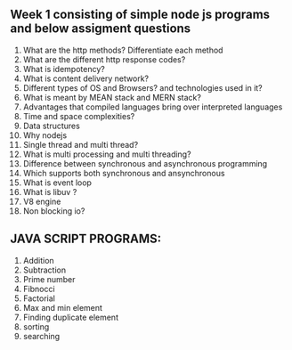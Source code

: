 
## Week 1 consisting of simple node js programs and below assigment questions

1.	What are the http methods? Differentiate each method
2.	What are the different http response codes?
3.	What is idempotency?
4.	What is content delivery network?
5.	Different types of OS and Browsers? and technologies used in it?
6.	What is meant by MEAN stack and MERN stack?
7.	Advantages that compiled languages bring over interpreted languages
8.	Time and space complexities?
9.	Data structures
10.	Why nodejs
11.	Single thread and multi thread?
12.	What is multi processing and multi threading?
13.	Difference between synchronous and asynchronous programming 
14.	Which supports both synchronous and ansynchronous
15.	What is event loop
16.	What is libuv ?
17.	V8 engine
18.	 Non blocking io?



## JAVA SCRIPT PROGRAMS:
1.	Addition
2.	Subtraction
3.	Prime number 
4.	Fibnocci
5.	Factorial
6.	Max and min element
7.	Finding duplicate element
8.	sorting 
9.	searching
